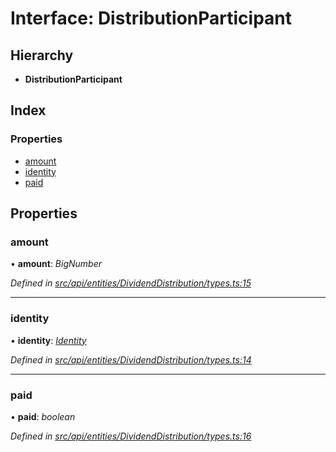 # Interface: DistributionParticipant

## Hierarchy

* **DistributionParticipant**

## Index

### Properties

* [amount](distributionparticipant.md#amount)
* [identity](distributionparticipant.md#identity)
* [paid](distributionparticipant.md#paid)

## Properties

###  amount

• **amount**: *BigNumber*

*Defined in [src/api/entities/DividendDistribution/types.ts:15](https://github.com/PolymeshAssociation/polymesh-sdk/blob/46845947/src/api/entities/DividendDistribution/types.ts#L15)*

___

###  identity

• **identity**: *[Identity](../classes/identity.md)*

*Defined in [src/api/entities/DividendDistribution/types.ts:14](https://github.com/PolymeshAssociation/polymesh-sdk/blob/46845947/src/api/entities/DividendDistribution/types.ts#L14)*

___

###  paid

• **paid**: *boolean*

*Defined in [src/api/entities/DividendDistribution/types.ts:16](https://github.com/PolymeshAssociation/polymesh-sdk/blob/46845947/src/api/entities/DividendDistribution/types.ts#L16)*
